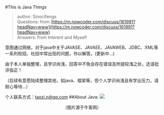 #This is Java Things
>author: Sinocifengs  
>Questions: from [https://m.nowcoder.com/discuss/161991?headNav=www](https://m.nowcoder.com/discuss/161991?headNav=www)  
>Answers: from Interent and Myself  

意图通过网络，对于java中关于JAVASE、JAVAEE、JAVAWEB、JDBC、XML等一系列校招、社招中常出现的问题，作以解答。(更新中...)

由于本人单独整理，且学识尚浅，回答中不免会存在错误及所提较浅之处，还请批评指正！

（后续有意愿陆续整理其他，如java、框架等，但个人学识尚浅且有学业压力，请耐心等待...）  

个人联系方式：taozi.n@qq.com
##About Java:
![](http://java-picture.oss-cn-hangzhou.aliyuncs.com/java.png)
	<center>（图片源于牛客网）</center>